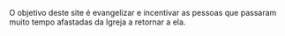 O objetivo deste site é evangelizar e incentivar as pessoas que passaram muito tempo afastadas da Igreja a retornar a ela.
